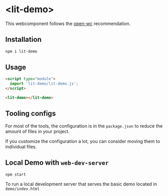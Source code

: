 # \<lit-demo>

This webcomponent follows the [open-wc](https://github.com/open-wc/open-wc) recommendation.

## Installation

```bash
npm i lit-demo
```

## Usage

```html
<script type="module">
  import 'lit-demo/lit-demo.js';
</script>

<lit-demo></lit-demo>
```



## Tooling configs

For most of the tools, the configuration is in the `package.json` to reduce the amount of files in your project.

If you customize the configuration a lot, you can consider moving them to individual files.

## Local Demo with `web-dev-server`

```bash
npm start
```

To run a local development server that serves the basic demo located in `demo/index.html`
